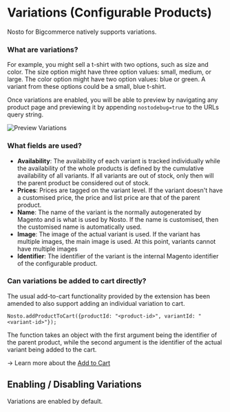 # Variations (Configurable Products)

Nosto for Bigcommerce natively supports variations.

### What are variations?

For example, you might sell a t-shirt with two options, such as size and color. The size option might have three option values: small, medium, or large. The color option might have two option values: blue or green. A variant from these options could be a small, blue t-shirt.

Once variations are enabled, you will be able to preview by navigating any product page and previewing it by appending `nostodebug=true` to the URLs query string.

![Preview Variations](https://user-images.githubusercontent.com/327432/50005090-c1c4e200-ffb1-11e8-80c0-be600dade558.png)

### What fields are used?

* **Availability**: The availability of each variant is tracked individually while the availability of the whole products is defined by the cumulative availability of all variants. If all variants are out of stock, only then will the parent product be considered out of stock.
* **Prices**: Prices are tagged on the variant level. If the variant doesn't have a customised price, the price and list price are that of the parent product.
* **Name**: The name of the variant is the normally autogenerated by Magento and is what is used by Nosto. If the name is customised, then the customised name is automatically used.
* **Image**: The image of the actual variant is used. If the variant has multiple images, the main image is used. At this point, variants cannot have multiple images
* **Identifier**: The identifier of the variant is the internal Magento identifier of the configurable product.

### Can variations be added to cart directly?

The usual add-to-cart functionality provided by the extension has been amended to also support adding an individual variation to cart.

`Nosto.addProductToCart({productId: "<product-id>", variantId: "<variant-id>"});`

The function takes an object with the first argument being the identifier of the parent product, while the second argument is the identifier of the actual variant being added to the cart.

→ Learn more about the [Add to Cart](add-to-cart.md)

## Enabling / Disabling Variations

Variations are enabled by default.
